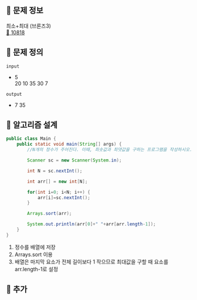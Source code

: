 ## 🌵 문제 정보
최소+최대 (브론즈3) <br>
[🚗 10818](https://www.acmicpc.net/problem/10818)

## 🌵 문제 정의
`input` <br>
-  5 <br>
   20 10 35 30 7

`output` <br>
- 7 35

## 🌵 알고리즘 설계

```java
public class Main {
    public static void main(String[] args) {
        //N개의 정수가 주어진다. 이때, 최솟값과 최댓값을 구하는 프로그램을 작성하시오.

        Scanner sc = new Scanner(System.in);

        int N = sc.nextInt();

        int arr[] = new int[N];

        for(int i=0; i<N; i++) {
            arr[i]=sc.nextInt();
        }

        Arrays.sort(arr);

        System.out.println(arr[0]+" "+arr[arr.length-1]);
    }
}
```
1. 정수를 배열에 저장
2. Arrays.sort 이용
3. 배열은 마지막 요소가 전체 길이보다 1 작으므로 최대값을 구할 때 요소를 arr.length-1로 설정

## 🌵 추가